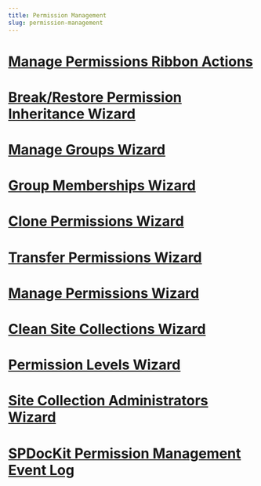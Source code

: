 ```yaml
---
title: Permission Management
slug: permission-management
---
```


# [Manage Permissions Ribbon Actions](manage-permissions-ribbon-actions.md)
# [Break/Restore Permission Inheritance Wizard](break-restore-permission-inheritance-wizard.md)
# [Manage Groups Wizard](manage-groups-wizard.md)
# [Group Memberships Wizard](group-memberships-wizard.md)
# [Clone Permissions Wizard](clone-permissions-wizard.md)
# [Transfer Permissions Wizard](transfer-permissions-wizard.md)
# [Manage Permissions Wizard](manage-permissions-wizard.md)
# [Clean Site Collections Wizard](clean-site-collections-wizard.md)
# [Permission Levels Wizard](permission-levels-wizard.md)
# [Site Collection Administrators Wizard](site-collection-administrators-wizard.md)
# [SPDocKit Permission Management Event Log](spdockit-permission-management-event-log.md)